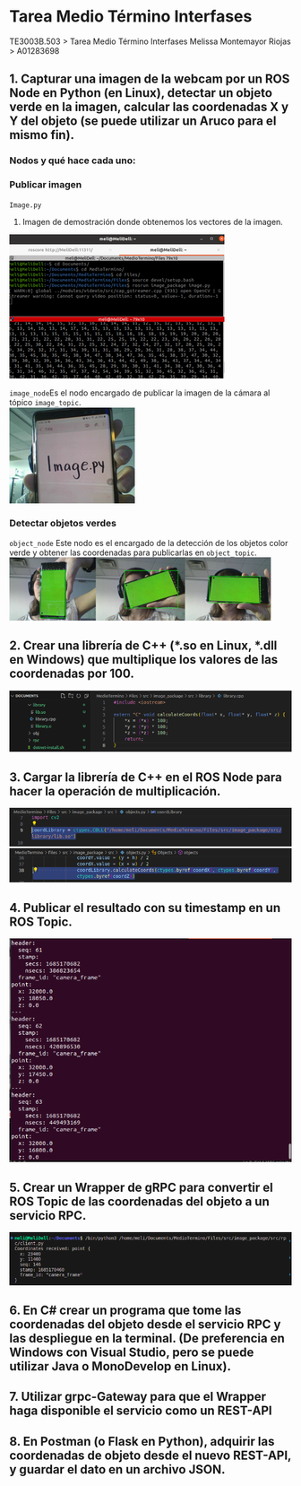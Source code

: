 # Tarea Medio Término Interfases
TE3003B.503 > Tarea Medio Término Interfases
Melissa Montemayor Riojas > A01283698


## 1. Capturar una imagen de la webcam por un ROS Node en Python (en Linux), detectar un objeto verde en la imagen, calcular las coordenadas X y Y del objeto (se puede utilizar un Aruco para el mismo fin).

### Nodos y qué hace cada uno:
### Publicar imagen
`Image.py`

1. Imagen de demostración donde obtenemos los vectores de la imagen.

![Demo](Pictures/ImagePy.png)


`image_node`Es el nodo encargado de publicar la imagen de la cámara al tópico `image_topic`.  
![Image.py](Pictures/Image.PNG)



### Detectar objetos verdes 
`object_node`
Este nodo es el encargado de la detección de los objetos color verde y obtener las coordenadas para publicarlas en `object_topic`.
![Objects.py](Pictures/Green.PNG)

## 2. Crear una librería de C++ (*.so en Linux, *.dll en Windows) que multiplique los valores de las coordenadas por 100.
![library.cpp](Pictures/Library.png)

## 3. Cargar la librería de C++ en el ROS Node para hacer la operación de multiplicación.
![Ros Node Load1](Pictures/Load1.png)
![Ros Node Load2](Pictures/Load2.png)

## 4. Publicar el resultado con su timestamp en un ROS Topic.
![Timestamp](Pictures/Timestamp.png)
## 5. Crear un Wrapper de gRPC para convertir el ROS Topic de las coordenadas del objeto a un servicio RPC.
![Client](Pictures/Client.png)
## 6. En C# crear un programa que tome las coordenadas del objeto desde el servicio RPC y las despliegue en la terminal. (De preferencia en Windows con Visual Studio, pero se puede utilizar Java o MonoDevelop en Linux).
## 7. Utilizar grpc-Gateway para que el Wrapper haga disponible el servicio como un REST-API
## 8. En Postman (o Flask en Python), adquirir las coordenadas de objeto desde el nuevo REST-API, y guardar el dato en un archivo JSON.
